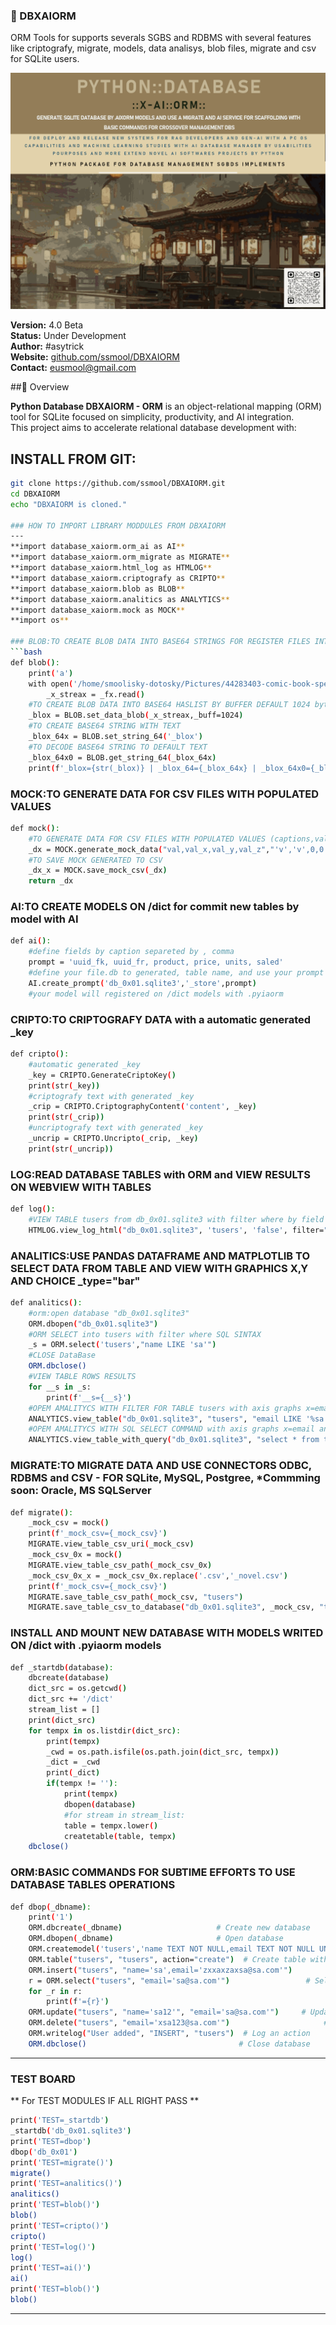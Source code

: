 ### 🧠 DBXAIORM
ORM Tools for supports severals SGBS and RDBMS with several features like criptografy, migrate, models, data analisys, blob files, migrate and csv for SQLite users.

![DBXAIORM ORM Logo](./assets/pyormxaidatabase_md.png)

**Version:** 4.0 Beta  
**Status:** Under Development  
**Author:** #asytrick  
**Website:** [github.com/ssmool/DBXAIORM](https://github.com/ssmool/DBXAIORM)  
**Contact:** eusmool@gmail.com  

##📌 Overview

**Python Database DBXAIORM - ORM** is an object-relational mapping (ORM) tool for SQLite focused on simplicity, productivity, and AI integration.  
This project aims to accelerate relational database development with:

## INSTALL FROM GIT:
```bash
git clone https://github.com/ssmool/DBXAIORM.git
cd DBXAIORM
echo "DBXAIORM is cloned."  

### HOW TO IMPORT LIBRARY MODDULES FROM DBXAIORM
---
**import database_xaiorm.orm_ai as AI**
**import database_xaiorm.orm_migrate as MIGRATE**
**import database_xaiorm.html_log as HTMLOG**
**import database_xaiorm.criptografy as CRIPTO**
**import database_xaiorm.blob as BLOB**
**import database_xaiorm.analitics as ANALYTICS**
**import database_xaiorm.mock as MOCK**
**import os**

### BLOB:TO CREATE BLOB DATA INTO BASE64 STRINGS FOR REGISTER FILES INTO DATABASE FIELDS
```bash
def blob():
    print('a')
    with open('/home/smoolisky-dotosky/Pictures/44283403-comic-book-speech-bubbles-a-set-of-colourful-and-retro-comic-book-design-elements-with-speech.jpg','rb') as _fx:
        _x_streax = _fx.read()
    #TO CREATE BLOB DATA INTO BASE64 HASLIST BY BUFFER DEFAULT 1024 byts
    _blox = BLOB.set_data_blob(_x_streax,_buff=1024)
    #TO CREATE BASE64 STRING WITH TEXT
    _blox_64x = BLOB.set_string_64('_blox')
    #TO DECODE BASE64 STRING TO DEFAULT TEXT
    _blox_64x0 = BLOB.get_string_64(_blox_64x)
    print(f'_blox={str(_blox)} | _blox_64={_blox_64x} | _blox_64x0={_blox_64x0}')
```

### MOCK:TO GENERATE DATA FOR CSV FILES WITH POPULATED VALUES

```bash
def mock():
    #TO GENERATE DATA FOR CSV FILES WITH POPULATED VALUES (captions,values,range_result) 
    _dx = MOCK.generate_mock_data("val,val_x,val_y,val_z","'v','v',0,0.0",100)
    #TO SAVE MOCK GENERATED TO CSV
    _dx_x = MOCK.save_mock_csv(_dx)
    return _dx
```

### AI:TO CREATE MODELS ON /dict for commit new tables by model with AI

```bash
def ai():
    #define fields by caption separeted by , comma
    prompt = 'uuid_fk, uuid_fr, product, price, units, saled'
    #define your file.db to generated, table name, and use your prompt
    AI.create_prompt('db_0x01.sqlite3','_store',prompt)
    #your model will registered on /dict models with .pyiaorm
```

### CRIPTO:TO CRIPTOGRAFY DATA with a automatic generated _key

```bash
def cripto():
    #automatic generated _key
    _key = CRIPTO.GenerateCriptoKey()
    print(str(_key))
    #criptografy text with generated _key
    _crip = CRIPTO.CriptographyContent('content', _key)
    print(str(_crip))
    #uncriptografy text with generated _key
    _uncrip = CRIPTO.Uncripto(_crip, _key)
    print(str(_uncrip))
```

### LOG:READ DATABASE TABLES with ORM and VIEW RESULTS ON WEBVIEW WITH TABLES

```bash
def log():
    #VIEW TABLE tusers from db_0x01.sqlite3 with filter where by field and WHERE SQL
    HTMLOG.view_log_html("db_0x01.sqlite3", 'tusers', 'false', filter="email LIKE '%sa.com%'")
```

### ANALITICS:USE PANDAS DATAFRAME AND MATPLOTLIB TO SELECT DATA FROM TABLE AND VIEW WITH GRAPHICS X,Y AND CHOICE _type="bar"

```bash
def analitics():
    #orm:open database "db_0x01.sqlite3"
    ORM.dbopen("db_0x01.sqlite3")
    #ORM SELECT into tusers with filter where SQL SINTAX
    _s = ORM.select('tusers',"name LIKE 'sa'")
    #CLOSE DataBase
    ORM.dbclose()
    #VIEW TABLE ROWS RESULTS
    for __s in _s:
        print(f'__s={__s}')
    #OPEM AMALITYCS WITH FILTER FOR TABLE tusers with axis graphs x=email and y=name
    ANALYTICS.view_table("db_0x01.sqlite3", "tusers", "email LIKE '%sa.com%'", "email", "name", _type="bar")
    #OPEM AMALITYCS WITH SQL SELECT COMMAND with axis graphs x=email and y=name
    ANALYTICS.view_table_with_query("db_0x01.sqlite3", "select * from tusers where name LIKE '%sa%'",'email','name')
```

### MIGRATE:TO MIGRATE DATA AND USE CONNECTORS ODBC, RDBMS and CSV - FOR SQLite, MySQL, Postgree, *Commming soon: Oracle, MS SQLServer

```bash
def migrate():
    _mock_csv = mock()
    print(f'_mock_csv={_mock_csv}')
    MIGRATE.view_table_csv_uri(_mock_csv)
    _mock_csv_0x = mock()
    MIGRATE.view_table_csv_path(_mock_csv_0x)
    _mock_csv_0x_x = _mock_csv_0x.replace('.csv','_novel.csv')
    print(f'_mock_csv={_mock_csv}')
    MIGRATE.save_table_csv_path(_mock_csv, "tusers")
    MIGRATE.save_table_csv_to_database("db_0x01.sqlite3", _mock_csv, "tusers")
```

### INSTALL AND MOUNT NEW DATABASE WITH MODELS WRITED ON /dict with .pyiaorm models 

```bash
def _startdb(database):
	dbcreate(database)
	dict_src = os.getcwd()
	dict_src += '/dict'
	stream_list = []
	print(dict_src)
	for tempx in os.listdir(dict_src):
		print(tempx)
		_cwd = os.path.isfile(os.path.join(dict_src, tempx))
		_dict = _cwd
		print(_dict)
		if(tempx != ''):
			print(tempx)
			dbopen(database)
			#for stream in stream_list:
			table = tempx.lower()
			createtable(table, tempx)
	dbclose()
```

### ORM:BASIC COMMANDS FOR SUBTIME EFFORTS TO USE DATABASE TABLES OPERATIONS

```bash
def dbop(_dbname):
    print('1')
    ORM.dbcreate(_dbname)                     # Create new database
    ORM.dbopen(_dbname)                       # Open database
    ORM.createmodel('tusers','name TEXT NOT NULL,email TEXT NOT NULL UNIQUE,created TIMESTAMP DEFAULT CURRENT_TIMESTAMP') #Create Model With Text Command
    ORM.table("tusers", "tusers", action="create")  # Create table with model
    ORM.insert("tusers", "name='sa',email='zxxaxzaxsa@sa.com'")                 # Insert with filter
    r = ORM.select("tusers", "email='sa@sa.com'")                 # Select with filter
    for _r in r:
        print(f'={r}')
    ORM.update("tusers", "name='sa12'", "email='sa@sa.com'")     # Update values with filter
    ORM.delete("tusers", "email='xsa123@sa.com'")                     # Delete with filter
    ORM.writelog("User added", "INSERT", "tusers")  # Log an action
    ORM.dbclose()                                  # Close database
```
----
### TEST BOARD
** For TEST MODULES IF ALL RIGHT PASS **
```bash
print('TEST=_startdb')
_startdb('db_0x01.sqlite3')
print('TEST=dbop')
dbop('db_0x01')
print('TEST=migrate()')
migrate()
print('TEST=analitics()')
analitics()
print('TEST=blob()')
blob()
print('TEST=cripto()')
cripto()
print('TEST=log()')
log()
print('TEST=ai()')
ai()
print('TEST=blob()')
blob()
```
----
